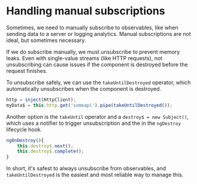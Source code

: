 # Handling manual subscriptions

Sometimes, we need to manually subscribe to observables, like when sending data to a server or logging
analytics. Manual subscriptions are not ideal, but sometimes necessary.

If we do subscribe manually, we must unsubscribe to prevent memory leaks.
Even with single-value streams (like HTTP requests), not unsubscribing can cause issues if the component
is destroyed before the request finishes.

To unsubscribe safely, we can use the `takeUntilDestroyed` operator, which automatically unsubscribes
when the component is destroyed.

```ts
http = inject(HttpClient);
myData$ = this.http.get('someapi').pipe(takeUntilDestroyed());
```

Another option is the `takeUntil` operator and a `destroy$ = new Subject()`, which uses a notifier
to trigger unsubscription and the in the `ngDestroy` lifecycle hook.

```ts
ngOnDestroy(){
    this.destroy$.next();
    this.destroy$.complete();
}
```

In short, it's safest to always unsubscribe from observables, and `takeUntilDestroyed` is the
easiest and most reliable way to manage this.
